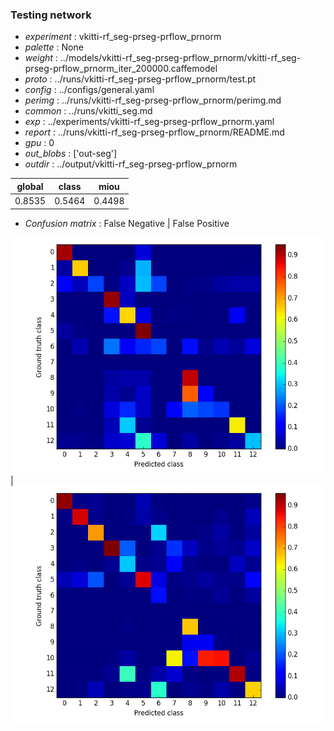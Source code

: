 ### Testing network
- *experiment* : vkitti-rf_seg-prseg-prflow_prnorm
- *palette* : None
- *weight* : ../models/vkitti-rf_seg-prseg-prflow_prnorm/vkitti-rf_seg-prseg-prflow_prnorm_iter_200000.caffemodel
- *proto* : ../runs/vkitti-rf_seg-prseg-prflow_prnorm/test.pt
- *config* : ../configs/general.yaml
- *perimg* : ../runs/vkitti-rf_seg-prseg-prflow_prnorm/perimg.md
- *common* : ../runs/vkitti_seg.md
- *exp* : ../experiments/vkitti-rf_seg-prseg-prflow_prnorm.yaml
- *report* : ../runs/vkitti-rf_seg-prseg-prflow_prnorm/README.md
- *gpu* : 0
- *out_blobs* : ['out-seg']
- *outdir* : ../output/vkitti-rf_seg-prseg-prflow_prnorm

global | class | miou
------ | ----- | ----
0.8535 | 0.5464 | 0.4498

- *Confusion matrix* : False Negative | False Positive

![conf_mat_fn](confmat_fn.png) | ![conf_mat_fp](confmat_fp.png)

